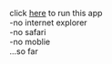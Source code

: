 click <a href='https://noolie.github.io/noolie.github.io-test-task-01-part-2/'>here</a> to run this app<br>
-no internet explorer<br>
-no safari<br>
-no moblie<br>
...so far

